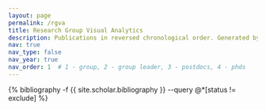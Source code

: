 ```yaml
---
layout: page
permalink: /rgva
title: Research Group Visual Analytics
description: Publications in reversed chronological order. Generated by jekyll-scholar.
nav: true
nav_type: false
nav_year: true
nav_order: 1  # 1 - group, 2 - group leader, 3 - postdocs, 4 - phds
---
```


<!-- _pages/rgva.md -->
<div class="publications">

{% bibliography -f {{ site.scholar.bibliography }} --query @*[status != exclude] %}

</div>
